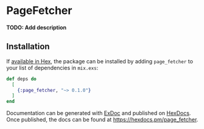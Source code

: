 # PageFetcher

**TODO: Add description**

## Installation

If [available in Hex](https://hex.pm/docs/publish), the package can be installed
by adding `page_fetcher` to your list of dependencies in `mix.exs`:

```elixir
def deps do
  [
    {:page_fetcher, "~> 0.1.0"}
  ]
end
```

Documentation can be generated with [ExDoc](https://github.com/elixir-lang/ex_doc)
and published on [HexDocs](https://hexdocs.pm). Once published, the docs can
be found at <https://hexdocs.pm/page_fetcher>.

